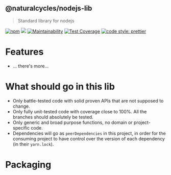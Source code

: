 ## @naturalcycles/nodejs-lib

> Standard library for nodejs

[![npm](https://img.shields.io/npm/v/@naturalcycles/nodejs-lib/latest.svg)](https://www.npmjs.com/package/@naturalcycles/nodejs-lib)
[![](https://circleci.com/gh/NaturalCycles/nodejs-lib.svg?style=shield&circle-token=cbb20b471eb9c1d5ed975e28c2a79a45671d78ea)](https://circleci.com/gh/NaturalCycles/nodejs-lib)
[![Maintainability](https://api.codeclimate.com/v1/badges/119a3b4735c4ed81cf84/maintainability)](https://codeclimate.com/github/NaturalCycles/nodejs-lib/maintainability)
[![Test Coverage](https://api.codeclimate.com/v1/badges/119a3b4735c4ed81cf84/test_coverage)](https://codeclimate.com/github/NaturalCycles/nodejs-lib/test_coverage)
[![code style: prettier](https://img.shields.io/badge/code_style-prettier-ff69b4.svg?style=flat-square)](https://github.com/prettier/prettier)

# Features



- ... there's more...

# What should go in this lib

- Only battle-tested code with solid proven APIs that are not supposed to change.
- Only fully unit-tested code with coverage close to 100%. All the branches should absolutely be tested.
- Only generic and broad purpose functions, no domain or project-specific code.
- Dependencies will go as `peerDependencies` in this project, in order for the consuming project to have control over the version of each dependency (in their `yarn.lock`).

# Packaging

